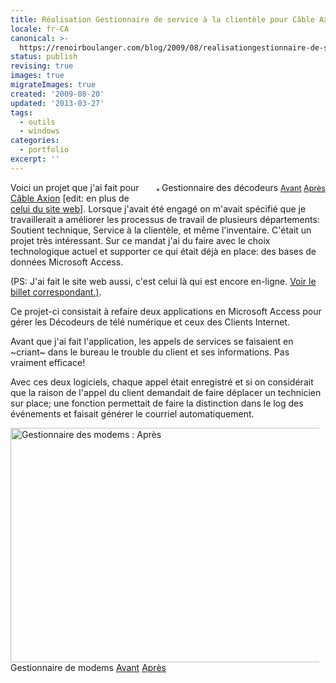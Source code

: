 ```yaml
---
title: Réalisation Gestionnaire de service à la clientèle pour Câble Axion [2006]
locale: fr-CA
canonical: >-
  https://renoirboulanger.com/blog/2009/08/realisationgestionnaire-de-service-a-la-clientele-pour-cable-axion/
status: publish
revising: true
images: true
migrateImages: true
created: '2009-08-20'
updated: '2013-03-27'
tags:
  - outils
  - windows
categories:
  - portfolio
excerpt: ''
---
```

<!--
migrateLinks:
  external: 1
  waybackMachine:
  - www.axion.ca
migrateImages:
  flickr:
  - 389685480_a81e8ee297
  - 389685536_b80d1d0b54
  - 389685671_c24a14b4d2
  - 389685595_8fa0ffe2b4
  estimated total: 4
-->

<div style="float: right; margin-left: 10px; margin-bottom: 10px;"><img style="border: solid 2px #777777;" src="http://farm1.static.flickr.com/185/389685480_a81e8ee297_m.jpg" alt="" />
Gestionnaire des décodeurs <span style="font-size: 0.9em; margin-top: 0px;">
<a title="Gestionnaire de décodeurs : avant" rel="lightbox[1]" href="http://farm1.static.flickr.com/159/389685536_b80d1d0b54.jpg">Avant</a> <a title="Gestionnaire des décodeurs : Après" rel="lightbox[1]" href="http://farm1.static.flickr.com/185/389685480_a81e8ee297.jpg">Après</a></span></div>
Voici un projet que j'ai fait pour <a href="https://web.archive.org/web/20071201181447/http://www.axion.ca/fr/Beauce">Câble Axion</a> [edit: en plus de <a href="/blog/2009/10/realisation-site-de-cable-axion/">celui du site web</a>]. Lorsque j'avait été engagé on m'avait spécifié que je travaillerait a améliorer les processus de travail de plusieurs départements: Soutient technique, Service à la clientèle, et même l'inventaire. C'était un projet très intéressant.  Sur ce mandat j'ai du faire avec le choix technologique actuel et supporter ce qui était déjà en place: des bases de données Microsoft Access.

<span>(PS: J'ai fait le site web aussi, c'est celui là qui est encore en-ligne. <a href="/blog/2009/10/realisation-site-de-cable-axion/">Voir le billet correspondant.)</a></span>.

<!--more-->

Ce projet-ci consistait à refaire deux applications en Microsoft Access pour gérer les Décodeurs de télé numérique et ceux des Clients Internet.

Avant que j'ai fait l'application, les appels de services se faisaient en ~criant~ dans le bureau le trouble du client et ses informations. Pas vraiment efficace!

Avec ces deux logiciels, chaque appel était enregistré et si on considérait que la raison de l'appel du client demandait de faire déplacer un technicien sur place; une fonction permettait de faire la distinction dans le log des événements et faisait générer le courriel automatiquement.
<div style="margin-right: 10px; margin-top: 10px;"><img src="http://farm1.static.flickr.com/141/389685671_c24a14b4d2.jpg" alt="Gestionnaire des modems : Après" width="500" height="375" />
Gestionnaire de modems <a title="Gestionnaire de modems : Avant" rel="lightbox[1]" href="http://farm1.static.flickr.com/178/389685595_8fa0ffe2b4.jpg">Avant</a> <a title="Gestionnaire de modems : Après" rel="lightbox[1]" href="http://farm1.static.flickr.com/141/389685671_c24a14b4d2.jpg">Après</a></div>
